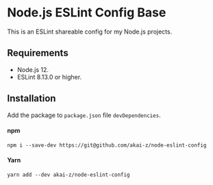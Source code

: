 # Node.js ESLint Config Base

This is an ESLint shareable config for my Node.js projects.

## Requirements

- Node.js 12.
- ESLint 8.13.0 or higher.

## Installation

Add the package to `package.json` file `devDependencies`.

#### npm
```shell
npm i --save-dev https://git@github.com/akai-z/node-eslint-config
```

#### Yarn
```shell
yarn add --dev akai-z/node-eslint-config
```
